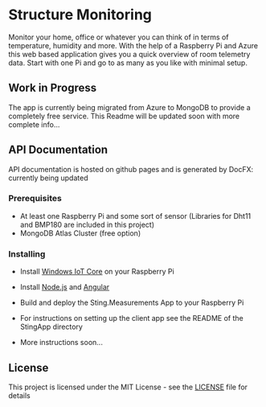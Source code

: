 # Structure Monitoring
Monitor your home, office or whatever you can think of in terms of temperature, humidity and more. With the help of a Raspberry Pi and Azure this web based application gives you a quick overview of room telemetry data. Start with one Pi and go to as many as you like with minimal setup.

## Work in Progress

The app is currently being migrated from Azure to MongoDB to provide a completely free service. This Readme will be updated soon with more complete info...

## API Documentation

API documentation is hosted on github pages and is generated by DocFX: currently being updated

### Prerequisites

- At least one Raspberry Pi and some sort of sensor (Libraries for Dht11 and BMP180 are included in this project)
- MongoDB Atlas Cluster (free option)

### Installing

- Install [Windows IoT Core](https://www.microsoft.com/en-us/software-download/windows10iotcore#!) on your Raspberry Pi

- Install [Node.js](https://nodejs.org/en/) and [Angular](https://angular.io/guide/quickstart)

- Build and deploy the Sting.Measurements App to your Raspberry Pi

- For instructions on setting up the client app see the README of the StingApp directory

- More instructions soon...

## License

This project is licensed under the MIT License - see the [LICENSE](LICENSE) file for details
